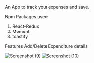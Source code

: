 

An App to track your expenses and save.



Npm Packages used:
1. React-Redux
2. Moment
3. toastify

Features
Add/Delete Expenditure details


![Screenshot (9)](https://user-images.githubusercontent.com/70686011/142163522-31b96bfa-e070-4a96-85c6-9769c5f7ffb0.png)
![Screenshot (10)](https://user-images.githubusercontent.com/70686011/142163592-b7b52132-113e-481e-8033-3424232e9c61.png)
